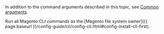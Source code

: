 <div markdown="1">

In addition to the command arguments described in this topic, see <a href="{{ page.baseurl }}/config-guide/cli/config-cli-subcommands.html#config-cli-subcommands-common">Common arguments</a>.

<div class="bs-callout bs-callout-warning" markdown="1">
Run all Magento CLI commands as the [Magento file system owner]({{ page.baseurl }}/config-guide/cli/config-cli.html#config-install-cli-first).
</div>
